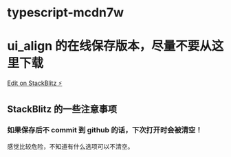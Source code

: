 # typescript-mcdn7w

# ui_align 的在线保存版本，尽量不要从这里下载

[Edit on StackBlitz ⚡️](https://stackblitz.com/edit/typescript-mcdn7w)

## StackBlitz 的一些注意事项

### 如果保存后不 commit 到 github 的话，下次打开时会被清空！

感觉比较危险，不知道有什么选项可以不清空。
